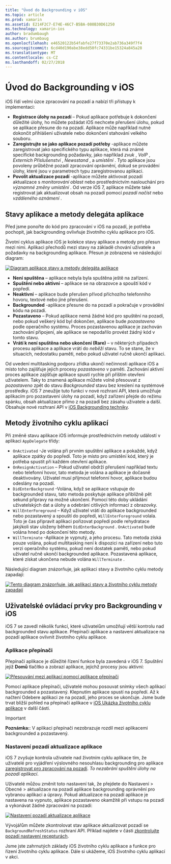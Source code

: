```yaml
---
title: "Úvod do Backgrounding v iOS"
ms.topic: article
ms.prod: xamarin
ms.assetid: E214F2C7-E74E-46C7-B5BA-080B30D61250
ms.technology: xamarin-ios
author: bradumbaugh
ms.author: brumbaug
ms.openlocfilehash: e46520122b54fabfe27f73370e2ab736a349f7f4
ms.sourcegitcommit: 6cd40d190abe38edd50fc74331be15324a845a28
ms.translationtype: MT
ms.contentlocale: cs-CZ
ms.lasthandoff: 02/27/2018
---
```

# <a name="introduction-to-backgrounding-in-ios"></a>Úvod do Backgrounding v iOS

iOS řídí velmi úzce zpracování na pozadí a nabízí tři přístupy k implementaci:

-  **Registrace úlohy na pozadí** – Pokud aplikace potřebuje k dokončení důležité úlohy, ho můžete požádat iOS nechcete přerušení úlohu, pokud se aplikace přesune do na pozadí. Aplikace může například nutné dokončit přihlášení uživatele nebo dokončení stahování velkého souboru.
-  **Zaregistrujte se jako aplikace pozadí potřeby** -aplikace můžete zaregistrovat jako specifického typu aplikace, která má známé specifické backgrounding požadavky, jako například *zvuk* , *VoIP* ,  *Externích Příslušenství* , *Newsstand* , a *umístění* . Tyto aplikace jsou povoleny průběžné pozadí zpracování oprávnění, dokud se provádění úlohy, které jsou v parametrech typu zaregistrovanou aplikaci.
-  **Povolit aktualizace pozadí** -aplikace můžete aktivovat pozadí aktualizace s *monitorování oblast* nebo prostřednictvím naslouchání pro *významné změny umístění* . Od verze iOS 7, aplikace můžete také registrovat jak aktualizovat obsah na pozadí pomocí *pozadí načíst* nebo *vzdáleného oznámení* .


## <a name="application-states-and-application-delegate-methods"></a>Stavy aplikace a metody delegáta aplikace

Před jsme ponořte do kód pro zpracování v iOS na pozadí, je potřeba pochopit, jak backgrounding ovlivňuje životního cyklu aplikace pro iOS.

Životní cyklus aplikace iOS je kolekce stavy aplikace a metody pro přesun mezi nimi. Aplikaci přechodů mezi stavy na základě chování uživatele a požadavky na backgrounding aplikace. Přesun je zobrazená ve následující diagram:

 [ ![](introduction-to-backgrounding-in-ios-images/applicationlifecycle-.png "Diagram aplikace stavy a metody delegáta aplikace")](introduction-to-backgrounding-in-ios-images/applicationlifecycle-.png)

-  **Není spuštěna** – aplikace nebyla byla spuštěna ještě na zařízení.
-  **Spuštění nebo aktivní** – aplikace se na obrazovce a spouští kód v popředí.
-  **Neaktivní** – aplikace bude přerušen přívod příchozího telefonního hovoru, textové nebo jiné přerušení.
-  **Backgrounded** -aplikace přesune do na pozadí a pokračuje v provádění kódu na pozadí.
-  **Pozastaveno** – Pokud aplikace nemá žádné kód pro spuštění na pozadí, nebo pokud veškerý kód byl dokončen, aplikace bude *pozastaveno* podle operačního systému. Proces pozastavenou aplikace je zachován zachování připojení, ale aplikace se nepodařilo provést žádný kód v tomto stavu.
-  **Vrátí k není spuštěna nebo ukončení (Rare)** – v některých případech procesu aplikace a aplikace vrátí do *neběží* stavu. To se stane, že v situacích, nedostatku paměti, nebo pokud uživatel ručně ukončí aplikaci.


Od uvedení multitasking podporu zřídka ukončí nečinnosti aplikace iOS a místo toho zajišťuje jejich procesy *pozastaveno* v paměti. Zachování aktivní proces aplikace zajišťuje aplikace spustí rychle při příštím otevření uživatelem. Taky to znamená aplikace můžete volně přesouvat z *pozastaveno* zpět do stavu *Backgrounded* stavu bez kreslení na systémové prostředky. iOS 7 zneužije tuto funkci v nové rozhraní API, která umožňuje aplikacím pro pozastavení úlohy na pozadí, když zařízení přejde do režimu spánku, obsah aktualizace přímo z na pozadí bez zásahu uživatele a další. Obsahuje nové rozhraní API v [iOS Backgrounding techniky](~/ios/app-fundamentals/backgrounding/ios-backgrounding-techniques/index.md).

## <a name="application-lifecycle-methods"></a>Metody životního cyklu aplikací

Při změně stavu aplikace iOS informuje prostřednictvím metody událostí v aplikaci `AppDelegate` třídy:

-  `OnActivated` -Je volána při prvním spuštění aplikace a pokaždé, když aplikace zpátky do popředí. Toto je místo pro umístění kód, který je potřeba spustit při každém otevření aplikace.
-  `OnResignActivation` – Pokud uživatel obdrží přerušení například textu nebo telefonní hovor, tato metoda je volána a aplikace je dočasně deaktivovány. Uživatel musí přijmout telefonní hovor, aplikace budou odeslány na pozadí.
-  `DidEnterBackground` -Volána, když se aplikace vstupuje do backgrounded stavu, tato metoda poskytuje aplikace přibližně pět sekund přípravy na možné ukončení. Pomocí této doby ukládání uživatelských dat a úlohy a odebrání citlivých informací z obrazovky.
-  `WillEnterForeground` – Když uživatel vrátí do aplikace backgrounded nebo pozastavený a spouští do popředí, `WillEnterForeground` volala. Toto je čas připravit aplikaci pořizovat popředí podle rehydratace jakýkoli stav uloženy během `DidEnterBackground` .  `OnActivated` bude volána hned po dokončení této metody.
-  `WillTerminate` -Aplikace je vypnutý, a jeho procesu. Tato metoda získá pouze volána, pokud multitasking není k dispozici na zařízení nebo tuto verzi operačního systému, pokud není dostatek paměti, nebo pokud uživatel ručně ukončí backgrounded aplikace. Pozastavená aplikace, které získat ukončena nebude volána `WillTerminate` .


Následující diagram znázorňuje, jak aplikaci stavy a životního cyklu metody zapadají:

 [ ![](introduction-to-backgrounding-in-ios-images/image2.png "Tento diagram znázorňuje, jak aplikaci stavy a životního cyklu metody zapadají")](introduction-to-backgrounding-in-ios-images/image2.png)

## <a name="user-controls-for-backgrounding-in-ios"></a>Uživatelské ovládací prvky pro Backgrounding v iOS

iOS 7 se zavedl několik funkcí, které uživatelům umožňují větší kontrolu nad backgrounded stavu aplikace. Přepínači aplikace a nastavení aktualizace na pozadí aplikace ovlivnit životního cyklu aplikace.

### <a name="app-switcher"></a>Aplikace přepínači

Přepínači aplikace je důležité řízení funkce byla zavedená v iOS 7. Spuštění jejíž **Domů** tlačítko a zobrazí aplikace, jejichž procesy jsou aktivní:

 [ ![](introduction-to-backgrounding-in-ios-images/app-switcher-.png "Přesouvání mezi aplikací pomocí aplikace přepínači")](introduction-to-backgrounding-in-ios-images/app-switcher-.png)

Pomocí aplikace přepínači, uživatelé mohou posouvat snímky všech aplikací backgrounded a pozastavený. Klepnutím aplikace spustí na popředí. Až k načtení Odebere aplikaci ze na pozadí, jeho proces se ukončuje. Jsme bude trvat bližší pohled na přepínači aplikace v [iOS Ukázka životního cyklu aplikace](~/ios/app-fundamentals/backgrounding/application-lifecycle-demo.md) v další části.

> [!IMPORTANT]
> **Poznámka:**: V aplikaci přepínači nezobrazuje rozdíl mezi aplikacemi backgrounded a pozastavený.



### <a name="background-app-refresh-settings"></a>Nastavení pozadí aktualizace aplikace

iOS 7 zvyšuje kontrola uživatele nad životním cyklu aplikace tím, že uživatelé pro vyjádření výslovného nesouhlasu backgrounding pro aplikace [zaregistrovat pro zpracování na pozadí](~/ios/app-fundamentals/backgrounding/ios-backgrounding-techniques/registering-applications-to-run-in-background.md). *To nezabrání spuštění úlohy na pozadí aplikací*.

Uživatelé můžou změnit toto nastavení tak, že přejdete do <span class="uiitem">Nastavení > Obecné > aktualizace na pozadí aplikace</span> backgrounding oprávnění pro vybranou aplikaci a úpravy. Pokud aktualizace na pozadí aplikace je nastavena na vypnuto, aplikace pozastaveno okamžitě při vstupu na pozadí a vykonávat žádné zpracování na pozadí:

 [ ![](introduction-to-backgrounding-in-ios-images/settings-.png "Nastavení pozadí aktualizace aplikace")](introduction-to-backgrounding-in-ios-images/settings-.png)

Vývojářům můžete zkontrolovat stav aplikace aktualizovat pozadí se `BackgroundRefreshStatus` rozhraní API. Příklad najdete v části [zkontrolujte pozadí nastavení recepturách](https://developer.xamarin.com/recipes/ios/multitasking/check_background_refresh_setting/).

Jsme jste zahrnutých základy iOS životního cyklu aplikace a funkce pro řízení životního cyklu aplikace. Dále si ukážeme, iOS životního cyklu aplikací v akci.

